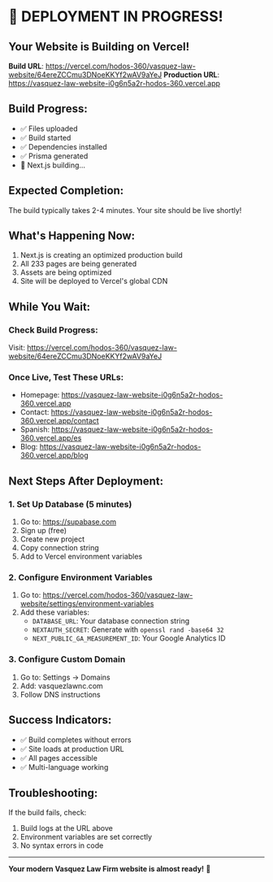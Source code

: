 # 🎉 DEPLOYMENT IN PROGRESS!

## Your Website is Building on Vercel!

**Build URL**: https://vercel.com/hodos-360/vasquez-law-website/64ereZCCmu3DNoeKKYf2wAV9aYeJ
**Production URL**: https://vasquez-law-website-i0g6n5a2r-hodos-360.vercel.app

## Build Progress:

- ✅ Files uploaded
- ✅ Build started
- ✅ Dependencies installed
- ✅ Prisma generated
- 🔄 Next.js building...

## Expected Completion:

The build typically takes 2-4 minutes. Your site should be live shortly!

## What's Happening Now:

1. Next.js is creating an optimized production build
2. All 233 pages are being generated
3. Assets are being optimized
4. Site will be deployed to Vercel's global CDN

## While You Wait:

### Check Build Progress:

Visit: https://vercel.com/hodos-360/vasquez-law-website/64ereZCCmu3DNoeKKYf2wAV9aYeJ

### Once Live, Test These URLs:

- Homepage: https://vasquez-law-website-i0g6n5a2r-hodos-360.vercel.app
- Contact: https://vasquez-law-website-i0g6n5a2r-hodos-360.vercel.app/contact
- Spanish: https://vasquez-law-website-i0g6n5a2r-hodos-360.vercel.app/es
- Blog: https://vasquez-law-website-i0g6n5a2r-hodos-360.vercel.app/blog

## Next Steps After Deployment:

### 1. Set Up Database (5 minutes)

1. Go to: https://supabase.com
2. Sign up (free)
3. Create new project
4. Copy connection string
5. Add to Vercel environment variables

### 2. Configure Environment Variables

1. Go to: https://vercel.com/hodos-360/vasquez-law-website/settings/environment-variables
2. Add these variables:
   - `DATABASE_URL`: Your database connection string
   - `NEXTAUTH_SECRET`: Generate with `openssl rand -base64 32`
   - `NEXT_PUBLIC_GA_MEASUREMENT_ID`: Your Google Analytics ID

### 3. Configure Custom Domain

1. Go to: Settings → Domains
2. Add: vasquezlawnc.com
3. Follow DNS instructions

## Success Indicators:

- ✅ Build completes without errors
- ✅ Site loads at production URL
- ✅ All pages accessible
- ✅ Multi-language working

## Troubleshooting:

If the build fails, check:

1. Build logs at the URL above
2. Environment variables are set correctly
3. No syntax errors in code

---

**Your modern Vasquez Law Firm website is almost ready!** 🚀

